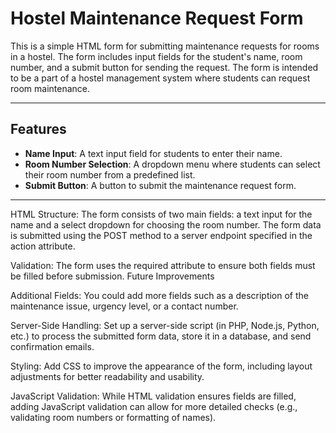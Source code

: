 # Hostel Maintenance Request Form

This is a simple HTML form for submitting maintenance requests for rooms in a hostel. The form includes input fields for the student's name, room number, and a submit button for sending the request. The form is intended to be a part of a hostel management system where students can request room maintenance.

---

## Features

- **Name Input**: A text input field for students to enter their name.
- **Room Number Selection**: A dropdown menu where students can select their room number from a predefined list.
- **Submit Button**: A button to submit the maintenance request form.

---

HTML Structure:
The form consists of two main fields: a text input for the name and a select dropdown for choosing the room number.
The form data is submitted using the POST method to a server endpoint specified in the action attribute.

Validation:
The form uses the required attribute to ensure both fields must be filled before submission.
Future Improvements

Additional Fields:
You could add more fields such as a description of the maintenance issue, urgency level, or a contact number.


Server-Side Handling:
Set up a server-side script (in PHP, Node.js, Python, etc.) to process the submitted form data, store it in a database, and send confirmation emails.

Styling:
Add CSS to improve the appearance of the form, including layout adjustments for better readability and usability.

JavaScript Validation:
While HTML validation ensures fields are filled, adding JavaScript validation can allow for more detailed checks (e.g., validating room numbers or formatting of names).


